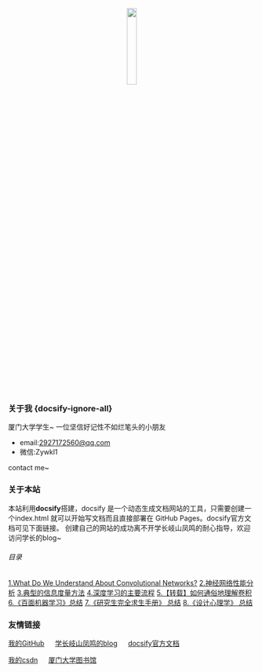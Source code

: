 <center><img src="https://i.loli.net/2020/05/17/cZIP7ARlLJtXwkv.png" width="20%"></center>

### 关于我 {docsify-ignore-all}

厦门大学学生~
一位坚信好记性不如烂笔头的小朋友
- email:2927172560@qq.com
- 微信:Zywkl1

contact me~

### 关于本站
本站利用**docsify**搭建，docsify 是一个动态生成文档网站的工具，只需要创建一个index.html 就可以开始写文档而且直接部署在 GitHub Pages。docsify官方文档可见下面链接。
创建自己的网站的成功离不开学长岐山凤鸣的耐心指导，欢迎访问学长的blog~

###### 目录
[1.What Do We Understand About Convolutional Networks?](page1.md)
[2.神经网络性能分析](page5.md)
[3.典型的信息度量方法](page7.md)
[4.深度学习的主要流程](page11.md)
[5.【转载】如何通俗地理解卷积](page12.md)
[6.《百面机器学习》总结](a.md)
[7.《研究生完全求生手册》 总结](page8.md)
[8.《设计心理学》 总结](page10.md)

### 友情链接
[我的GitHub](<https://github.com/yueeer>) &emsp; [学长岐山凤鸣的blog](<http://www.ecohnoch.cn/>) &emsp; [docsify官方文档](<https://docsify.js.org/>)

[我的csdn](https://blog.csdn.net/weixin_42575796) &emsp; [厦门大学图书馆](https://library.xmu.edu.cn/index.htm)
